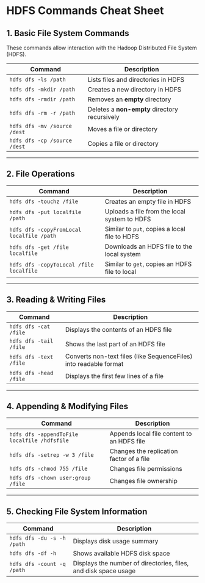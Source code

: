 # HDFS Commands Cheat Sheet

## 1. Basic File System Commands
These commands allow interaction with the Hadoop Distributed File System (HDFS).

| Command | Description |
|---------|-------------|
| `hdfs dfs -ls /path` | Lists files and directories in HDFS |
| `hdfs dfs -mkdir /path` | Creates a new directory in HDFS |
| `hdfs dfs -rmdir /path` | Removes an **empty** directory |
| `hdfs dfs -rm -r /path` | Deletes a **non-empty** directory recursively |
| `hdfs dfs -mv /source /dest` | Moves a file or directory |
| `hdfs dfs -cp /source /dest` | Copies a file or directory |

---

## 2. File Operations
| Command | Description |
|---------|-------------|
| `hdfs dfs -touchz /file` | Creates an empty file in HDFS |
| `hdfs dfs -put localfile /path` | Uploads a file from the local system to HDFS |
| `hdfs dfs -copyFromLocal localfile /path` | Similar to `put`, copies a local file to HDFS |
| `hdfs dfs -get /file localfile` | Downloads an HDFS file to the local system |
| `hdfs dfs -copyToLocal /file localfile` | Similar to `get`, copies an HDFS file to local |

---

## 3. Reading & Writing Files
| Command | Description |
|---------|-------------|
| `hdfs dfs -cat /file` | Displays the contents of an HDFS file |
| `hdfs dfs -tail /file` | Shows the last part of an HDFS file |
| `hdfs dfs -text /file` | Converts non-text files (like SequenceFiles) into readable format |
| `hdfs dfs -head /file` | Displays the first few lines of a file |

---

## 4. Appending & Modifying Files
| Command | Description |
|---------|-------------|
| `hdfs dfs -appendToFile localfile /hdfsfile` | Appends local file content to an HDFS file |
| `hdfs dfs -setrep -w 3 /file` | Changes the replication factor of a file |
| `hdfs dfs -chmod 755 /file` | Changes file permissions |
| `hdfs dfs -chown user:group /file` | Changes file ownership |

---

## 5. Checking File System Information
| Command | Description |
|---------|-------------|
| `hdfs dfs -du -s -h /path` | Displays disk usage summary |
| `hdfs dfs -df -h` | Shows available HDFS disk space |
| `hdfs dfs -count -q /path` | Displays the number of directories, files, and disk space usage |

